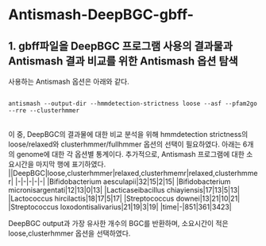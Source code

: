 # Antismash-DeepBGC-gbff-
## 1. gbff파일을 DeepBGC 프로그램 사용의 결과물과 Antismash 결과 비교를 위한 Antismash 옵션 탐색
사용하는 Antismash 옵션은 아래와 같다. 
<pre>
<code>
antismash --output-dir --hmmdetection-strictness loose --asf --pfam2go --rre --clusterhmmer
</code>
</pre>
이 중, DeepBGC의 결과물에 대한 비교 분석을 위해 hmmdetection strictness의 loose/relaxed와 clusterhmmer/fullhmmer 옵션의 선택이 필요하였다.
아래는 6개의 genome에 대한 각 옵션별 통계이다. 추가적으로, Antismash 프로그램에 대한 소요시간을 마지막 행에 표기하였다. 
||DeepBGC|loose,clusterhmmer|relaxed,clusterhmemr|relaxed,clusterhmmer|
|-|-|-|-|-|
|Bifidobacterium aesculapii|32|15|2|15|
|Bifidobacterium micronisargentati|12|13|0|13|
|Lacticaseibacillus chiayiensis|17|13|5|13|
|Lactococcus hircilactis|18|17|5|17|
|Streptococcus downei|13|21|10|21|
|Streptococcus loxodontisalivarius|21|19|3|19|
|time|-|851|361|3423|

DeepBGC output과 가장 유사한 개수의 BGC를 반환하며, 소요시간이 적은 loose,clusterhmmer 옵션을 선택하였다. 
